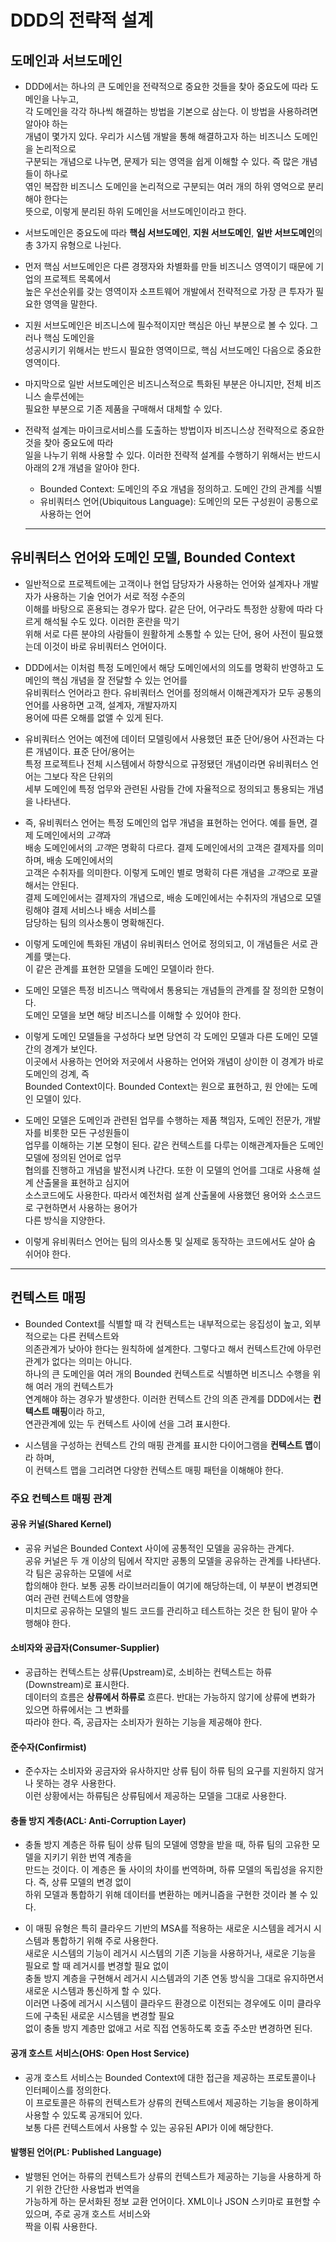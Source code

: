 # DDD의 전략적 설계

<h2>도메인과 서브도메인</h2>

- DDD에서는 하나의 큰 도메인을 전략적으로 중요한 것들을 찾아 중요도에 따라 도메인을 나누고,  
  각 도메인을 각각 하나씩 해결하는 방법을 기본으로 삼는다. 이 방법을 사용하려면 알아야 하는  
  개념이 몇가지 있다. 우리가 시스템 개발을 통해 해결하고자 하는 비즈니스 도메인을 논리적으로  
  구분되는 개념으로 나누면, 문제가 되는 영역을 쉽게 이해할 수 있다. 즉 많은 개념들이 하나로  
  엮인 복잡한 비즈니스 도메인을 논리적으로 구분되는 여러 개의 하위 영억으로 분리해야 한다는  
  뜻으로, 이렇게 분리된 하위 도메인을 서브도메인이라고 한다.

- 서브도메인은 중요도에 따라 **핵심 서브도메인**, **지원 서브도메인**, **일반 서브도메인**의  
  총 3가지 유형으로 나뉜다.

- 먼저 핵심 서브도메인은 다른 경쟁자와 차별화를 만들 비즈니스 영역이기 때문에 기업의 프로젝트 목록에서  
  높은 우선순위를 갖는 영역이자 소프트웨어 개발에서 전략적으로 가장 큰 투자가 필요한 영역을 말한다.

- 지원 서브도메인은 비즈니스에 필수적이지만 핵심은 아닌 부분으로 볼 수 있다. 그러나 핵심 도메인을  
  성공시키기 위해서는 반드시 필요한 영역이므로, 핵심 서브도메인 다음으로 중요한 영역이다.

- 마지막으로 일반 서브도메인은 비즈니스적으로 특화된 부분은 아니지만, 전체 비즈니스 솔루션에는  
  필요한 부분으로 기존 제품을 구매해서 대체할 수 있다.

- 전략적 설계는 마이크로서비스를 도출하는 방법이자 비즈니스상 전략적으로 중요한 것을 찾아 중요도에 따라  
   일을 나누기 위해 사용할 수 있다. 이러한 전략적 설계를 수행하기 위해서는 반드시 아래의 2개 개념을 알아야 한다.

  - Bounded Context: 도메인의 주요 개념을 정의하고. 도메인 간의 관계를 식별
  - 유비쿼터스 언어(Ubiquitous Language): 도메인의 모든 구성원이 공통으로 사용하는 언어
  <hr/>

<h2>유비쿼터스 언어와 도메인 모델, Bounded Context</h2>

- 일반적으로 프로젝트에는 고객이나 현업 담당자가 사용하는 언어와 설계자나 개발자가 사용하는 기술 언어가 서로 적정 수준의  
  이해를 바탕으로 혼용되는 경우가 많다. 같은 단어, 어구라도 특정한 상황에 따라 다르게 해석될 수도 있다. 이러한 혼란을 막기  
  위해 서로 다른 분야의 사람들이 원활하게 소통할 수 있는 단어, 용어 사전이 필요했는데 이것이 바로 유비쿼터스 언어이다.

- DDD에서는 이처럼 특정 도메인에서 해당 도메인에서의 의도를 명확히 반영하고 도메인의 핵심 개념을 잘 전달할 수 있는 언어를  
  유비쿼터스 언어라고 한다. 유비쿼터스 언어를 정의해서 이해관계자가 모두 공통의 언어를 사용하면 고객, 설계자, 개발자까지  
  용어에 따른 오해를 없앨 수 있게 된다.

- 유비쿼터스 언어는 예전에 데이터 모델링에서 사용했던 표준 단어/용어 사전과는 다른 개념이다. 표준 단어/용어는  
  특정 프로젝트나 전체 시스템에서 하향식으로 규정됐던 개념이라면 유비쿼터스 언어는 그보다 작은 단위의  
  세부 도메인에 특정 업무와 관련된 사람들 간에 자율적으로 정의되고 통용되는 개념을 나타낸다.

- 즉, 유비쿼터스 언어는 특정 도메인의 업무 개념을 표현하는 언어다. 예를 들면, 결제 도메인에서의 *고객*과  
  배송 도메인에서의 *고객*은 명확히 다르다. 결제 도메인에서의 고객은 결제자를 의미하며, 배송 도메인에서의  
  고객은 수취자를 의미한다. 이렇게 도메인 별로 명확히 다른 개념을 *고객*으로 포괄해서는 안된다.  
  결제 도메인에서는 결제자의 개념으로, 배송 도메인에서는 수취자의 개념으로 모델링해야 결제 서비스나 배송 서비스를  
  담당하는 팀의 의사소통이 명확해진다.

- 이렇게 도메인에 특화된 개념이 유비쿼터스 언어로 정의되고, 이 개념들은 서로 관계를 맺는다.  
  이 같은 관계를 표현한 모델을 도메인 모델이라 한다.

- 도메인 모델은 특정 비즈니스 맥락에서 통용되는 개념들의 관계를 잘 정의한 모형이다.  
  도메인 모델을 보면 해당 비즈니스를 이해할 수 있어야 한다.

- 이렇게 도메인 모델들을 구성하다 보면 당연히 각 도메인 모델과 다른 도메인 모델 간의 경계가 보인다.  
  이곳에서 사용하는 언어와 저곳에서 사용하는 언어와 개념이 상이한 이 경계가 바로 도메인의 겅계, 즉  
  Bounded Context이다. Bounded Context는 원으로 표현하고, 원 안에는 도메인 모델이 있다.

- 도메인 모델은 도메인과 관련된 업무를 수행하는 제품 책임자, 도메인 전문가, 개발자를 비롯한 모든 구성원들이  
  업무를 이해하는 기본 모형이 된다. 같은 컨텍스트를 다루는 이해관계자들은 도메인 모델에 정의된 언어로 업무  
  협의를 진행하고 개념을 발전시켜 나간다. 또한 이 모델의 언어를 그대로 사용해 설계 산출물을 표현하고 심지어  
  소스코드에도 사용한다. 따라서 예전처럼 설계 산출물에 사용했던 용어와 소스코드로 구현하면서 사용하는 용어가  
  다른 방식을 지양한다.

- 이렇게 유비쿼터스 언어는 팀의 의사소통 및 실제로 동작하는 코드에서도 살아 숨 쉬어야 한다.
<hr/>

<h2>컨텍스트 매핑</h2>

- Bounded Context를 식별할 때 각 컨텍스트는 내부적으로는 응집성이 높고, 외부적으로는 다른 컨텍스트와  
  의존관계가 낮아야 한다는 원칙하에 설계한다. 그렇다고 해서 컨텍스트간에 아무런 관계가 없다는 의미는 아니다.  
  하나의 큰 도메인을 여러 개의 Bounded 컨텍스트로 식별하면 비즈니스 수행을 위해 여러 개의 컨텍스트가  
  연계해야 하는 경우가 발생한다. 이러한 컨텍스트 간의 의존 관계를 DDD에서는 **컨텍스트 매핑**이라 하고,  
  연관관계에 있는 두 컨텍스트 사이에 선을 그려 표시한다.

- 시스템을 구성하는 컨텍스트 간의 매핑 관계를 표시한 다이어그램을 **컨텍스트 맵**이라 하며,  
  이 컨텍스트 맵을 그리려면 다양한 컨텍스트 매핑 패턴을 이해해야 한다.

<h3>주요 컨텍스트 매핑 관계</h3>

<h4>공유 커널(Shared Kernel)</h4>

- 공유 커널은 Bounded Context 사이에 공통적인 모델을 공유하는 관계다.  
  공유 커널은 두 개 이상의 팀에서 작지만 공통의 모델을 공유하는 관계를 나타낸다. 각 팀은 공유하는 모델에 서로  
  합의해야 한다. 보통 공통 라이브러리들이 여기에 해당하는데, 이 부분이 변경되면 여러 관련 컨텍스트에 영향을  
  미치므로 공유하는 모델의 빌드 코드를 관리하고 테스트하는 것은 한 팀이 맡아 수행해야 한다.

<h4>소비자와 공급자(Consumer-Supplier)</h4>

- 공급하는 컨텍스트는 상류(Upstream)로, 소비하는 컨텍스트는 하류(Downstream)로 표시한다.  
  데이터의 흐름은 **상류에서 하류로** 흐른다. 반대는 가능하지 않기에 상류에 변화가 있으면 하류에서는 그 변화를  
  따라야 한다. 즉, 공급자는 소비자가 원하는 기능을 제공해야 한다.

<h4>준수자(Confirmist)</h4>

- 준수자는 소비자와 공금자와 유사하지만 상류 팀이 하류 팀의 요구를 지원하지 않거나 못하는 경우 사용한다.  
  이런 상황에서는 하류팀은 상류팀에서 제공하는 모델을 그대로 사용한다.

<h4>충돌 방지 계층(ACL: Anti-Corruption Layer)</h4>

- 충돌 방지 계층은 하류 팀이 상류 팀의 모델에 영향을 받을 때, 하류 팀의 고유한 모델을 지키기 위한 번역 계층을  
  만드는 것이다. 이 계층은 둘 사이의 차이를 번역하며, 하류 모델의 독립성을 유지한다. 즉, 상류 모델의 변경 없이  
  하위 모델과 통합하기 위해 데이터를 변환하는 메커니즘을 구현한 것이라 볼 수 있다.

- 이 매핑 유형은 특히 클라우드 기반의 MSA를 적용하는 새로운 시스템을 레거시 시스템과 통합하기 위해 주로 사용한다.  
  새로운 시스템의 기능이 레거시 시스템의 기존 기능을 사용하거나, 새로운 기능을 필요로 할 때 레거시를 변경할 필요 없이  
  충돌 방지 계층을 구현해서 레거시 시스템과의 기존 연동 방식을 그대로 유지하면서 새로운 시스템과 통신하게 할 수 있다.  
  이러면 나중에 레거시 시스템이 클라우드 환경으로 이전되는 경우에도 이미 클라우드에 구축된 새로운 시스템을 변경할 필요  
  없이 충돌 방지 계층만 없애고 서로 직접 연동하도록 호출 주소만 변경하면 된다.

<h4>공개 호스트 서비스(OHS: Open Host Service)</h4>

- 공개 호스트 서비스는 Bounded Context에 대한 접근을 제공하는 프로토콜이나 인터페이스를 정의한다.  
  이 프로토콜은 하류의 컨텍스트가 상류의 컨텍스트에서 제공하는 기능을 용이하게 사용할 수 있도록 공개되어 있다.  
  보통 다른 컨텍스트에서 사용할 수 있는 공유된 API가 이에 해당한다.

<h4>발행된 언어(PL: Published Language)</h4>

- 발행된 언어는 하류의 컨텍스트가 상류의 컨텍스트가 제공하는 기능을 사용하게 하기 위한 간단한 사용법과 번역을  
  가능하게 하는 문서화된 정보 교환 언어이다. XML이나 JSON 스키마로 표현할 수 있으며, 주로 공개 호스트 서비스와  
  짝을 이뤄 사용한다.
